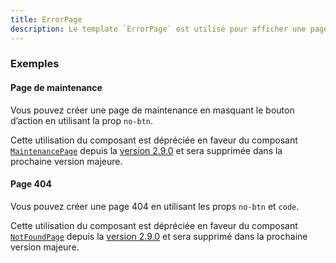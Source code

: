 ```yaml
---
title: ErrorPage
description: Le template `ErrorPage` est utilisé pour afficher une page d’erreur.
---
```


<doc-tabs>

<doc-tab-item label="Utilisation">

<doc-usage name="error-page"></doc-usage>

### Exemples

#### Page de maintenance

Vous pouvez créer une page de maintenance en masquant le bouton d’action en utilisant la prop `no-btn`.

<doc-alert type="warning">

Cette utilisation du composant est dépréciée en faveur du composant [`MaintenancePage`](/templates/maintenance-page) depuis la [version 2.9.0](https://github.com/assurance-maladie-digital/design-system/releases/tag/2.9.0) et sera supprimée dans la prochaine version majeure.

</doc-alert>

<doc-example file="error-page/maintenance"></doc-example>

#### Page 404

Vous pouvez créer une page 404 en utilisant les props `no-btn` et `code`.

<doc-alert type="warning">

Cette utilisation du composant est dépréciée en faveur du composant [`NotFoundPage`](/templates/not-found-page) depuis la [version 2.9.0](https://github.com/assurance-maladie-digital/design-system/releases/tag/2.9.0) et sera supprimé dans la prochaine version majeure.

</doc-alert>

<doc-example file="error-page/not-found"></doc-example>

</doc-tab-item>

<doc-tab-item label="API">
<doc-api name="error-page"></doc-api>
</doc-tab-item>

</doc-tabs>
